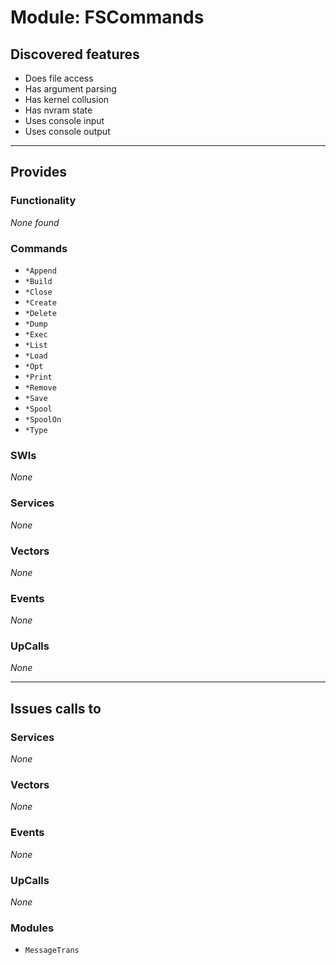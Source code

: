 # Module: FSCommands

## Discovered features


* Does file access
* Has argument parsing
* Has kernel collusion
* Has nvram state
* Uses console input
* Uses console output

---

## Provides

### Functionality


*None found*

### Commands


* `*Append`
* `*Build`
* `*Close`
* `*Create`
* `*Delete`
* `*Dump`
* `*Exec`
* `*List`
* `*Load`
* `*Opt`
* `*Print`
* `*Remove`
* `*Save`
* `*Spool`
* `*SpoolOn`
* `*Type`


### SWIs


*None*


### Services


*None*


### Vectors


*None*


### Events


*None*


### UpCalls


*None*


---

## Issues calls to

### Services


*None*


### Vectors


*None*


### Events


*None*


### UpCalls


*None*


### Modules


* `MessageTrans`


